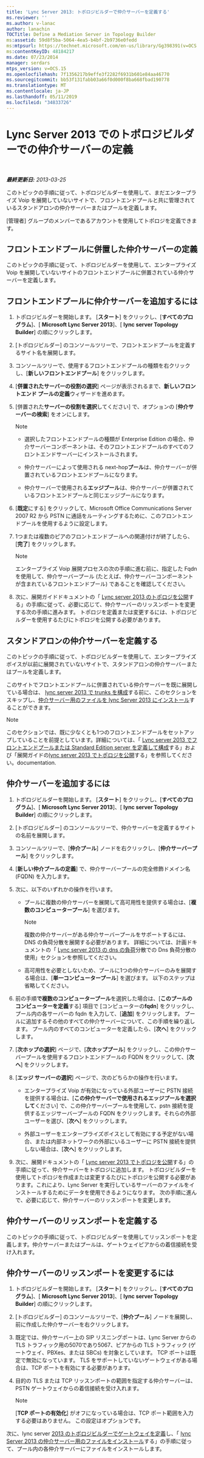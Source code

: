 ```yaml
---
title: 'Lync Server 2013: トポロジビルダーで仲介サーバーを定義する'
ms.reviewer: ''
ms.author: v-lanac
author: lanachin
TOCTitle: Define a Mediation Server in Topology Builder
ms:assetid: 59d8f5ba-5064-4ea5-b4bf-2b9736e0fedd
ms:mtpsurl: https://technet.microsoft.com/en-us/library/Gg398391(v=OCS.15)
ms:contentKeyID: 48184217
ms.date: 07/23/2014
manager: serdars
mtps_version: v=OCS.15
ms.openlocfilehash: 7f1356217b9effe3f2282f6931b601e84aa46770
ms.sourcegitcommit: bb53f131fabb03a66f0d000f8ba668fbad190778
ms.translationtype: MT
ms.contentlocale: ja-JP
ms.lasthandoff: 05/11/2019
ms.locfileid: "34833726"
---
```

<div data-xmlns="http://www.w3.org/1999/xhtml">

<div class="topic" data-xmlns="http://www.w3.org/1999/xhtml" data-msxsl="urn:schemas-microsoft-com:xslt" data-cs="http://msdn.microsoft.com/en-us/">

<div data-asp="http://msdn2.microsoft.com/asp">

# <a name="define-a-mediation-server-in-topology-builder-in-lync-server-2013"></a>Lync Server 2013 でのトポロジビルダーでの仲介サーバーの定義

</div>

<div id="mainSection">

<div id="mainBody">

<span> </span>

_**最終更新日:** 2013-03-25_

このトピックの手順に従って、トポロジビルダーを使用して、まだエンタープライズ Voip を展開していないサイトで、フロントエンドプールと共に管理されているスタンドアロンの仲介サーバーまたはプールを定義します。

[管理者] グループのメンバーであるアカウントを使用してトポロジを定義できます。

<div>

## <a name="define-mediation-server-collocated-to-a-front-end-pool"></a>フロントエンドプールに併置した仲介サーバーの定義

このトピックの手順に従って、トポロジビルダーを使用して、エンタープライズ Voip を展開していないサイトのフロントエンドプールに併置されている仲介サーバーを定義します。

<div>

## <a name="to-add-a-mediation-server-to-a-front-end-pool"></a>フロントエンドプールに仲介サーバーを追加するには

1.  トポロジビルダーを開始します。 [**スタート**] をクリックし、[**すべてのプログラム**]、[ **Microsoft Lync Server 2013**]、[ **lync server Topology Builder**] の順にクリックします。

2.  [トポロジビルダー] のコンソールツリーで、フロントエンドプールを定義するサイト名を展開します。

3.  コンソールツリーで、使用するフロントエンドプールの種類を右クリックし、[**新しいフロントエンドプール**] をクリックします。

4.  [**併置されたサーバーの役割の選択**] ページが表示されるまで、**新しいフロントエンド プールの定義**ウィザードを進めます。

5.  [併置された**サーバーの役割を選択**してください] で、オプションの [**仲介サーバーの検索**] をオンにします。
    
    <div>
    

    > [!NOTE]  
    > <UL>
    > <LI>
    > <P>選択したフロントエンドプールの種類が Enterprise Edition の場合、仲介サーバーコンポーネントは、そのフロントエンドプールのすべてのフロントエンドサーバーにインストールされます。</P>
    > <LI>
    > <P>仲介サーバーによって使用される next-hop<STRONG>プール</STRONG>は、仲介サーバーが併置されているフロントエンドプールになります。</P>
    > <LI>
    > <P>仲介サーバーで使用される<STRONG>エッジプール</STRONG>は、仲介サーバーが併置されているフロントエンドプールと同じエッジプールになります。</P></LI></UL>

    
    </div>

6.  [**既定**にする] をクリックして、Microsoft Office Communications Server 2007 R2 から PSTN に通話をルーティングするために、このフロントエンドプールを使用するように設定します。

7.  1つまたは複数のピアのフロントエンドプールへの関連付けが終了したら、[**完了**] をクリックします。
    
    <div>
    

    > [!NOTE]  
    > エンタープライズ Voip 展開プロセスの次の手順に進む前に、指定した Fqdn を使用して、仲介サーバープール (たとえば、仲介サーバーコンポーネントが含まれているフロントエンドプール) であることを確認してください。

    
    </div>

8.  次に、展開ガイドドキュメントの「 [Lync server 2013 のトポロジを公開](lync-server-2013-publish-the-topology.md)する」の手順に従って、必要に応じて、仲介サーバーのリッスンポートを変更する次の手順に進みます。 トポロジを定義または変更するには、トポロジビルダーを使用するたびにトポロジを公開する必要があります。

</div>

</div>

<div>

## <a name="define-stand-alone-mediation-server"></a>スタンドアロンの仲介サーバーを定義する

このトピックの手順に従って、トポロジビルダーを使用して、エンタープライズボイスが以前に展開されていないサイトで、スタンドアロンの仲介サーバーまたはプールを定義します。

このサイトでフロントエンドプールに併置されている仲介サーバーを既に展開している場合は、 [lync server 2013 で trunks を構成](lync-server-2013-configuring-trunks.md)する前に、このセクションをスキップし、[仲介サーバー用のファイルを lync Server 2013 にインストール](lync-server-2013-install-the-files-for-mediation-server.md)することができます。

<div>


> [!NOTE]  
> このセクションでは、既に少なくとも1つのフロントエンドプールをセットアップしていることを前提としています。詳細については、「 <A href="lync-server-2013-define-and-configure-a-front-end-pool-or-standard-edition-server.md">Lync server 2013 でフロントエンドプールまたは Standard Edition server を定義して構成</A>する」および「展開ガイドの<A href="lync-server-2013-publish-the-topology.md">lync server 2013 でトポロジを公開</A>する」を参照してください。documentation.



</div>

<div>

## <a name="to-add-a-mediation-server"></a>仲介サーバーを追加するには

1.  トポロジビルダーを開始します。 [**スタート**] をクリックし、[**すべてのプログラム**]、[ **Microsoft Lync Server 2013**]、[ **lync server Topology Builder**] の順にクリックします。

2.  [トポロジビルダー] のコンソールツリーで、仲介サーバーを定義するサイトの名前を展開します。

3.  コンソールツリーで、[**仲介プール**] ノードを右クリックし、[**仲介サーバープール**] をクリックします。

4.  [**新しい仲介プールの定義**] で、仲介サーバープールの完全修飾ドメイン名 (FQDN) を入力します。

5.  次に、以下のいずれかの操作を行います。
    
      - プールに複数の仲介サーバーを展開して高可用性を提供する場合は、[**複数のコンピュータープール**] を選びます。
        
        <div>
        

        > [!NOTE]  
        > 複数の仲介サーバーがある仲介サーバープールをサポートするには、DNS の負荷分散を展開する必要があります。 詳細については、計画ドキュメントの「 <A href="lync-server-2013-dns-load-balancing.md">Lync server 2013 の dns の負荷</A>分散での Dns 負荷分散の使用」セクションを参照してください。

        
        </div>
    
      - 高可用性を必要としないため、プールに1つの仲介サーバーのみを展開する場合は、[**単一コンピュータープール**] を選びます。 以下のステップは省略してください。

6.  前の手順**で複数のコンピュータープール**を選択した場合は、[**このプールのコンピューターを定義**する] 項目で [コンピューターの**fqdn**] をクリックし、プール内の各サーバーの fqdn を入力して、[**追加**] をクリックします。 プールに追加するその他のすべての仲介サーバーについて、この手順を繰り返します。 プール内のすべてのコンピューターを定義したら、[**次へ**] をクリックします。

7.  [**次ホップの選択**] ページで、[**次ホッププール**] をクリックし、この仲介サーバープールを使用するフロントエンドプールの FQDN をクリックして、[**次へ**] をクリックします。

8.  [**エッジ サーバーの選択**] ページで、次のどちらかの操作を行います。
    
      - エンタープライズ Voip が有効になっている外部ユーザーに PSTN 接続を提供する場合は、[**この仲介サーバーで使用されるエッジプールを選択して**ください] で、この仲介サーバープールを使用して、pstn 接続を提供するエッジサーバープールの FQDN をクリックします。それらの外部ユーザーを選び、[**次へ**] をクリックします。
    
      - 外部ユーザーをエンタープライズボイスとして有効にする予定がない場合、または内部ネットワークの外部にいるユーザーに PSTN 接続を提供しない場合は、[**次へ**] をクリックします。

9.  次に、展開ドキュメントの「 [Lync server 2013 でトポロジを公開](lync-server-2013-publish-the-topology.md)する」の手順に従って、仲介サーバーをトポロジに追加します。 トポロジビルダーを使用してトポロジを作成または変更するたびにトポロジを公開する必要があります。これにより、Lync Server を実行しているサーバーのファイルをインストールするためにデータを使用できるようになります。 次の手順に進んで、必要に応じて、仲介サーバーのリッスンポートを変更します。

</div>

</div>

<div>

## <a name="define-the-mediation-server-listening-ports"></a>仲介サーバーのリッスンポートを定義する

このトピックの手順に従って、トポロジビルダーを使用してリッスンポートを定義します。仲介サーバーまたはプールは、ゲートウェイピアからの着信接続を受け入れます。

<div>

## <a name="to-modify-the-mediation-server-listening-ports"></a>仲介サーバーのリッスンポートを変更するには

1.  トポロジビルダーを開始します。 [**スタート**] をクリックし、[**すべてのプログラム**]、[ **Microsoft Lync Server 2013**]、[ **lync server Topology Builder**] の順にクリックします。

2.  [トポロジビルダー] のコンソールツリーで、[**仲介プール**] ノードを展開し、前に作成した仲介サーバーを右クリックします。

3.  既定では、仲介サーバー上の SIP リスニングポートは、Lync Server からの TLS トラフィック用の5070であり5067、ピアからの TLS トラフィック (ゲートウェイ、PBXes、または SBCs) を対象としています。 TCP ポートは既定で無効になっています。 TLS をサポートしていないゲートウェイがある場合は、TCP ポートを有効にする必要があります。

4.  目的の TLS または TCP リッスンポートの範囲を指定する仲介サーバーは、PSTN ゲートウェイからの着信接続を受け入れます。
    
    <div>
    

    > [!NOTE]  
    > [<STRONG>TCP ポートの有効化</STRONG>] がオフになっている場合は、TCP ポート範囲を入力する必要はありません。 この設定はオプションです。

    
    </div>

次に、lync server [2013 のトポロジビルダーでゲートウェイを定義](lync-server-2013-define-a-gateway-in-topology-builder.md)し、「 [lync Server 2013 の仲介サーバー用のファイルをインストール](lync-server-2013-install-the-files-for-mediation-server.md)する」の手順に従って、プール内の各仲介サーバーにファイルをインストールします。

</div>

</div>

</div>

<span> </span>

</div>

</div>

</div>


